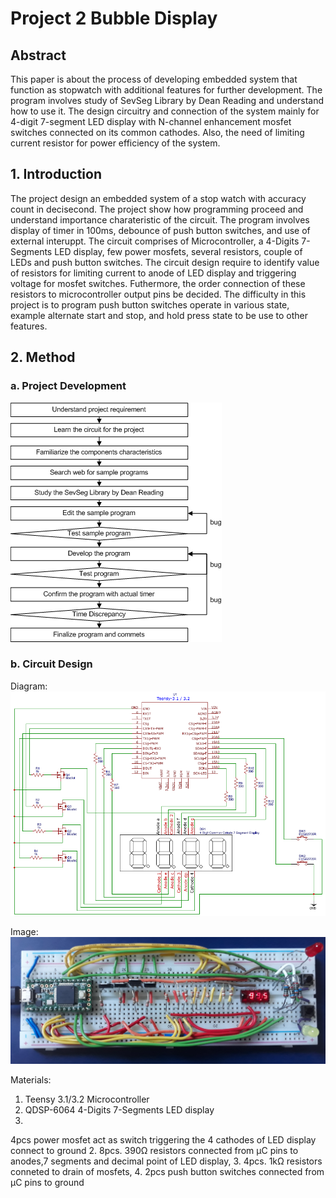 # Project 2 Bubble Display

## Abstract
This paper is about the process of developing embedded system that function as stopwatch with additional features for further development. The program involves study of SevSeg Library by Dean Reading and understand how to use it. The design circuitry and connection of the system mainly for 4-digit 7-segment LED display with N-channel enhancement mosfet switches connected on its common cathodes. Also, the need of limiting current resistor for power efficiency of the system.

## 1. Introduction
The project design an embedded system of a stop watch with accuracy count in decisecond. The project show how programming proceed and understand importance charateristic of the circuit. The program involves display of timer in 100ms, debounce of push button switches, and use of external interuppt. The circuit comprises of Microcontroller, a 4-Digits 7-Segments LED display, few power mosfets, several resistors, couple of LEDs and push button switches. The circuit design require to identify value of resistors for limiting current to anode of LED display and triggering voltage for mosfet switches. Futhermore, the order connection of these resistors to microcontroller output pins be decided. The difficulty in this project is to program push button switches operate in various state, example alternate start and stop, and hold press state to be use to other features.



## 2. Method

### a. Project Development

![alt text](https://github.com/jvnsep/Project2BubbleDisplay/blob/master/result/flow.png "Flow Chart")

### b. Circuit Design
Diagram: 
![alt text](https://github.com/jvnsep/Project2BubbleDisplay/blob/master/result/circuit.png "Circuit Diagram")

Image: 
![alt text](https://github.com/jvnsep/Project2BubbleDisplay/blob/master/result/picture.jpg "Circuit Picture")

Materials:
1. Teensy 3.1/3.2 Microcontroller
2. QDSP-6064 4-Digits 7-Segments LED display
3. 
4pcs power mosfet act as switch triggering the 4 cathodes of LED display connect to ground
2. 8pcs. 390Ω resistors connected from μC pins to anodes,7 segments and decimal point of LED display, 
3. 4pcs. 1kΩ resistors conneted to drain of mosfets, 
4. 2pcs push button switches connected from μC pins to ground 
